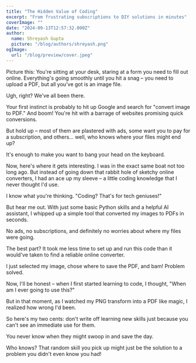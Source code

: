 ```yaml
---
title: "The Hidden Value of Coding"
excerpt: "From frustrating subscriptions to DIY solutions in minutes"
coverImage: ""
date: "2024-09-13T12:57:32.000Z"
author:
  name: Shreyash Gupta
  picture: "/blog/authors/shreyash.png"
ogImage:
  url: "/blog/preview/cover.jpeg"
---
```


Picture this: You're sitting at your desk, staring at a form you need to fill out online. Everything's going smoothly until you hit a snag – you need to upload a PDF, but all you've got is an image file.

Ugh, right? We've all been there.

Your first instinct is probably to hit up Google and search for "convert image to PDF." And boom! You're hit with a barrage of websites promising quick conversions.

But hold up – most of them are plastered with ads, some want you to pay for a subscription, and others... well, who knows where your files might end up?

It's enough to make you want to bang your head on the keyboard.

Now, here's where it gets interesting. I was in the exact same boat not too long ago. But instead of going down that rabbit hole of sketchy online converters, I had an ace up my sleeve – a little coding knowledge that I never thought I'd use.

I know what you're thinking. "Coding? That's for tech geniuses!"

But hear me out. With just some basic Python skills and a helpful AI assistant, I whipped up a simple tool that converted my images to PDFs in seconds.

No ads, no subscriptions, and definitely no worries about where my files were going.

The best part? It took me less time to set up and run this code than it would've taken to find a reliable online converter.

I just selected my image, chose where to save the PDF, and bam! Problem solved.

Now, I'll be honest – when I first started learning to code, I thought, "When am I ever going to use this?"

But in that moment, as I watched my PNG transform into a PDF like magic, I realized how wrong I'd been.

So here's my two cents: don't write off learning new skills just because you can't see an immediate use for them.

You never know when they might swoop in and save the day.

Who knows? That random skill you pick up might just be the solution to a problem you didn't even know you had! 